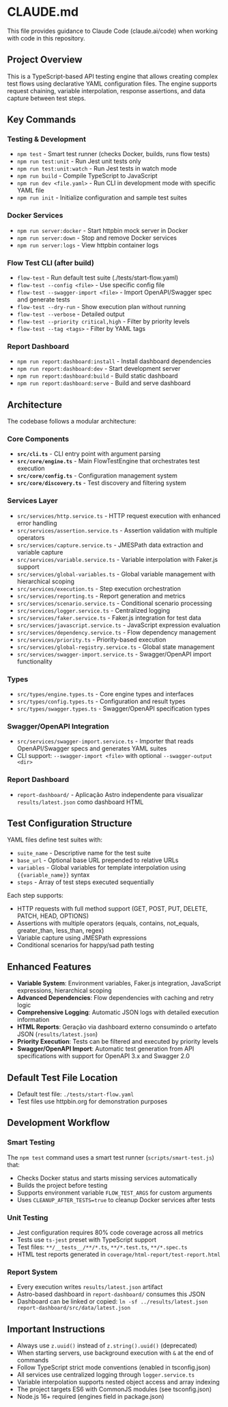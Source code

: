 # CLAUDE.md

This file provides guidance to Claude Code (claude.ai/code) when working with code in this repository.

## Project Overview

This is a TypeScript-based API testing engine that allows creating complex test flows using declarative YAML configuration files. The engine supports request chaining, variable interpolation, response assertions, and data capture between test steps.

## Key Commands

### Testing & Development
- `npm test` - Smart test runner (checks Docker, builds, runs flow tests)
- `npm run test:unit` - Run Jest unit tests only
- `npm run test:unit:watch` - Run Jest tests in watch mode
- `npm run build` - Compile TypeScript to JavaScript
- `npm run dev <file.yaml>` - Run CLI in development mode with specific YAML file
- `npm run init` - Initialize configuration and sample test suites

### Docker Services
- `npm run server:docker` - Start httpbin mock server in Docker
- `npm run server:down` - Stop and remove Docker services
- `npm run server:logs` - View httpbin container logs

### Flow Test CLI (after build)
- `flow-test` - Run default test suite (./tests/start-flow.yaml)
- `flow-test --config <file>` - Use specific config file
- `flow-test --swagger-import <file>` - Import OpenAPI/Swagger spec and generate tests
- `flow-test --dry-run` - Show execution plan without running
- `flow-test --verbose` - Detailed output
- `flow-test --priority critical,high` - Filter by priority levels
- `flow-test --tag <tags>` - Filter by YAML tags

### Report Dashboard
- `npm run report:dashboard:install` - Install dashboard dependencies
- `npm run report:dashboard:dev` - Start development server
- `npm run report:dashboard:build` - Build static dashboard
- `npm run report:dashboard:serve` - Build and serve dashboard

## Architecture

The codebase follows a modular architecture:

### Core Components

- **`src/cli.ts`** - CLI entry point with argument parsing
- **`src/core/engine.ts`** - Main FlowTestEngine that orchestrates test execution
- **`src/core/config.ts`** - Configuration management system
- **`src/core/discovery.ts`** - Test discovery and filtering system

### Services Layer

- `src/services/http.service.ts` - HTTP request execution with enhanced error handling
- `src/services/assertion.service.ts` - Assertion validation with multiple operators
- `src/services/capture.service.ts` - JMESPath data extraction and variable capture
- `src/services/variable.service.ts` - Variable interpolation with Faker.js support
- `src/services/global-variables.ts` - Global variable management with hierarchical scoping
- `src/services/execution.ts` - Step execution orchestration
- `src/services/reporting.ts` - Report generation and metrics
- `src/services/scenario.service.ts` - Conditional scenario processing
- `src/services/logger.service.ts` - Centralized logging
- `src/services/faker.service.ts` - Faker.js integration for test data
- `src/services/javascript.service.ts` - JavaScript expression evaluation
- `src/services/dependency.service.ts` - Flow dependency management
- `src/services/priority.ts` - Priority-based execution
- `src/services/global-registry.service.ts` - Global state management
- `src/services/swagger-import.service.ts` - Swagger/OpenAPI import functionality

### Types

- `src/types/engine.types.ts` - Core engine types and interfaces
- `src/types/config.types.ts` - Configuration and result types
- `src/types/swagger.types.ts` - Swagger/OpenAPI specification types

### Swagger/OpenAPI Integration

- `src/services/swagger-import.service.ts` - Importer that reads OpenAPI/Swagger specs and generates YAML suites
- CLI support: `--swagger-import <file>` with optional `--swagger-output <dir>`

### Report Dashboard

- `report-dashboard/` - Aplicação Astro independente para visualizar `results/latest.json` como dashboard HTML

## Test Configuration Structure

YAML files define test suites with:
- `suite_name` - Descriptive name for the test suite
- `base_url` - Optional base URL prepended to relative URLs
- `variables` - Global variables for template interpolation using `{{variable_name}}` syntax
- `steps` - Array of test steps executed sequentially

Each step supports:
- HTTP requests with full method support (GET, POST, PUT, DELETE, PATCH, HEAD, OPTIONS)
- Assertions with multiple operators (equals, contains, not_equals, greater_than, less_than, regex)
- Variable capture using JMESPath expressions
- Conditional scenarios for happy/sad path testing

## Enhanced Features

- **Variable System**: Environment variables, Faker.js integration, JavaScript expressions, hierarchical scoping
- **Advanced Dependencies**: Flow dependencies with caching and retry logic
- **Comprehensive Logging**: Automatic JSON logs with detailed execution information
- **HTML Reports**: Geração via dashboard externo consumindo o artefato JSON (`results/latest.json`)
- **Priority Execution**: Tests can be filtered and executed by priority levels
- **Swagger/OpenAPI Import**: Automatic test generation from API specifications with support for OpenAPI 3.x and Swagger 2.0

## Default Test File Location

- Default test file: `./tests/start-flow.yaml`
- Test files use httpbin.org for demonstration purposes

## Development Workflow

### Smart Testing
The `npm test` command uses a smart test runner (`scripts/smart-test.js`) that:
- Checks Docker status and starts missing services automatically
- Builds the project before testing
- Supports environment variable `FLOW_TEST_ARGS` for custom arguments
- Uses `CLEANUP_AFTER_TESTS=true` to cleanup Docker services after tests

### Unit Testing
- Jest configuration requires 80% code coverage across all metrics
- Tests use `ts-jest` preset with TypeScript support
- Test files: `**/__tests__/**/*.ts`, `**/*.test.ts`, `**/*.spec.ts`
- HTML test reports generated in `coverage/html-report/test-report.html`

### Report System
- Every execution writes `results/latest.json` artifact
- Astro-based dashboard in `report-dashboard/` consumes this JSON
- Dashboard can be linked or copied: `ln -sf ../results/latest.json report-dashboard/src/data/latest.json`

## Important Instructions

- Always use `z.uuid()` instead of `z.string().uuid()` (deprecated)
- When starting servers, use background execution with `&` at the end of commands
- Follow TypeScript strict mode conventions (enabled in tsconfig.json)
- All services use centralized logging through `logger.service.ts`
- Variable interpolation supports nested object access and array indexing
- The project targets ES6 with CommonJS modules (see tsconfig.json)
- Node.js 16+ required (engines field in package.json)
